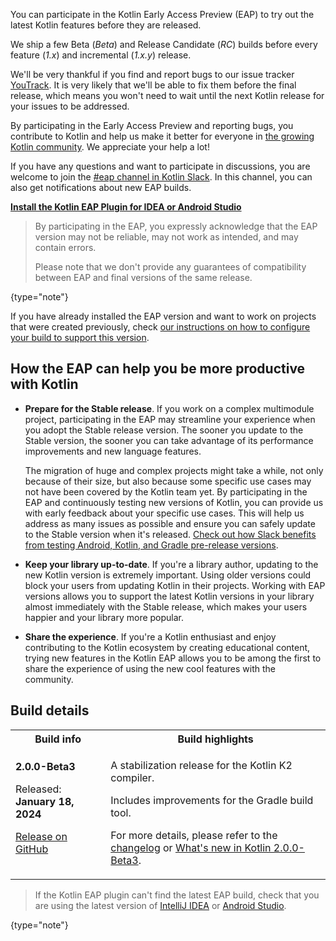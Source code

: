 [//]: # (title: Participate in the Kotlin Early Access Preview)

You can participate in the Kotlin Early Access Preview (EAP) to try out the latest Kotlin features before they are released.

We ship a few Beta (_Beta_) and Release Candidate (_RC_) builds before every feature (_1.x_) and incremental (_1.x.y_) release. 

We'll be very thankful if you find and report bugs to our issue tracker [YouTrack](https://kotl.in/issue). 
It is very likely that we'll be able to fix them before the final release, which means you won't need to wait until the next Kotlin release for your issues to be addressed. 

By participating in the Early Access Preview and reporting bugs, you contribute to Kotlin and help us make it better 
for everyone in [the growing Kotlin community](https://kotlinlang.org/community/). We appreciate your help a lot! 

If you have any questions and want to participate in discussions, you are welcome to join the [#eap channel in Kotlin Slack](https://app.slack.com/client/T09229ZC6/C0KLZSCHF). 
In this channel, you can also get notifications about new EAP builds.

**[Install the Kotlin EAP Plugin for IDEA or Android Studio](install-eap-plugin.md)**

> By participating in the EAP, you expressly acknowledge that the EAP version may not be reliable, may not work as intended, and may contain errors.
>
> Please note that we don't provide any guarantees of compatibility between EAP and final versions of the same release. 
>
{type="note"}

If you have already installed the EAP version and want to work on projects that were created previously, 
check [our instructions on how to configure your build to support this version](configure-build-for-eap.md). 

## How the EAP can help you be more productive with Kotlin

* **Prepare for the Stable release**. If you work on a complex multimodule project, participating in the EAP may streamline your experience when you adopt the Stable release version. The sooner you update to the Stable version, the sooner you can take advantage of its performance improvements and new language features. 

  The migration of huge and complex projects might take a while, not only because of their size, but also because some specific use cases may not have been covered by the Kotlin team yet. By participating in the EAP and continuously testing new versions of Kotlin, you can provide us with early feedback about your specific use cases. This will help us address as many issues as possible and ensure you can safely update to the Stable version when it's released. [Check out how Slack benefits from testing Android, Kotlin, and Gradle pre-release versions](https://slack.engineering/shadow-jobs/).
* **Keep your library up-to-date**. If you're a library author, updating to the new Kotlin version is extremely important. Using older versions could block your users from updating Kotlin in their projects. Working with EAP versions allows you to support the latest Kotlin versions in your library almost immediately with the Stable release, which makes your users happier and your library more popular.
* **Share the experience**. If you're a Kotlin enthusiast and enjoy contributing to the Kotlin ecosystem by creating educational content, trying new features in the Kotlin EAP allows you to be among the first to share the experience of using the new cool features with the community.

## Build details

<!-- _No preview versions are currently available._ -->

<table>
    <tr>
        <th>Build info</th>
        <th>Build highlights</th>
    </tr>
    <tr>
        <td><strong>2.0.0-Beta3</strong>
            <p>Released: <strong>January 18, 2024</strong></p>
            <p><a href="https://github.com/JetBrains/kotlin/releases/tag/v2.0.0-Beta3" target="_blank">Release on GitHub</a></p>
        </td>
        <td>
            <p>A stabilization release for the Kotlin K2 compiler.</p>
            <p>Includes improvements for the Gradle build tool.</p>
            <p>For more details, please refer to the <a href="https://github.com/JetBrains/kotlin/releases/tag/v2.0.0-Beta3">changelog</a> or <a href="whatsnew-eap.md">What's new in Kotlin 2.0.0-Beta3</a>.</p>
        </td>
    </tr>
</table>

> If the Kotlin EAP plugin can't find the latest EAP build, check that you are using the latest version of [IntelliJ IDEA](https://www.jetbrains.com/help/idea/update.html) or [Android Studio](https://developer.android.com/studio/intro/update).
>
{type="note"}